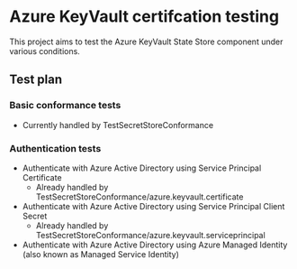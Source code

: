 # Azure KeyVault certifcation testing

This project aims to test the Azure KeyVault State Store component under various conditions.

## Test plan

### Basic conformance tests

* Currently handled by TestSecretStoreConformance

### Authentication tests

* Authenticate with Azure Active Directory using Service Principal Certificate
    * Already handled by TestSecretStoreConformance/azure.keyvault.certificate
* Authenticate with Azure Active Directory using Service Principal Client Secret
    * Already handled by TestSecretStoreConformance/azure.keyvault.serviceprincipal
* Authenticate with Azure Active Directory using Azure Managed Identity (also known as Managed Service Identity)